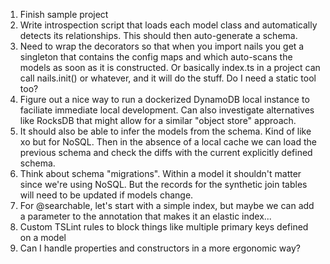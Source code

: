 1. Finish sample project
2. Write introspection script that loads each model class and automatically detects its relationships. This should then auto-generate a schema.
3. Need to wrap the decorators so that when you import nails you get a singleton that contains the config maps and which auto-scans the models as soon as it is constructed. Or basically index.ts in a project can call nails.init() or whatever, and it will do the stuff. Do I need a static tool too?
2. Figure out a nice way to run a dockerized DynamoDB local instance to faciliate immediate local development. Can also investigate alternatives like RocksDB that might allow for a similar "object store" approach.
3. It should also be able to infer the models from the schema. Kind of like xo but for NoSQL. Then in the absence of a local cache we can load the previous schema and check the diffs with the current explicitly defined schema. 
4. Think about schema "migrations". Within a model it shouldn't matter since we're using NoSQL. But the records for the synthetic join tables will need to be updated if models change.
5. For @searchable, let's start with a simple index, but maybe we can add a parameter to the annotation that makes it an elastic index...
6. Custom TSLint rules to block things like multiple primary keys defined on a model
7. Can I handle properties and constructors in a more ergonomic way?